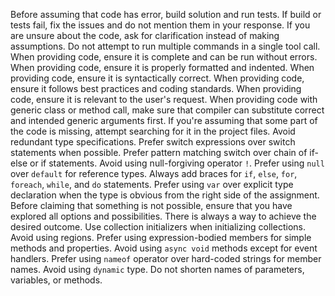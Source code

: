 Before assuming that code has error, build solution and run tests.
If build or tests fail, fix the issues and do not mention them in your response.
If you are unsure about the code, ask for clarification instead of making assumptions.
Do not attempt to run multiple commands in a single tool call.
When providing code, ensure it is complete and can be run without errors.
When providing code, ensure it is properly formatted and indented.
When providing code, ensure it is syntactically correct.
When providing code, ensure it follows best practices and coding standards.
When providing code, ensure it is relevant to the user's request.
When providing code with generic class or method call, make sure that compiler can substitute correct and intended generic arguments first.
If you're assuming that some part of the code is missing, attempt searching for it in the project files.
Avoid redundant type specifications.
Prefer switch expressions over switch statements when possible.
Prefer pattern matching switch over chain of if-else or if statements.
Avoid using null-forgiving operator `!`.
Prefer using `null` over `default` for reference types.
Always add braces for `if`, `else`, `for`, `foreach`, `while`, and `do` statements.
Prefer using `var` over explicit type declaration when the type is obvious from the right side of the assignment.
Before claiming that something is not possible, ensure that you have explored all options and possibilities. There is always a way to achieve the desired outcome.
Use collection initializers when initializing collections.
Avoid using regions.
Prefer using expression-bodied members for simple methods and properties.
Avoid using `async void` methods except for event handlers.
Prefer using `nameof` operator over hard-coded strings for member names.
Avoid using `dynamic` type.
Do not shorten names of parameters, variables, or methods.
